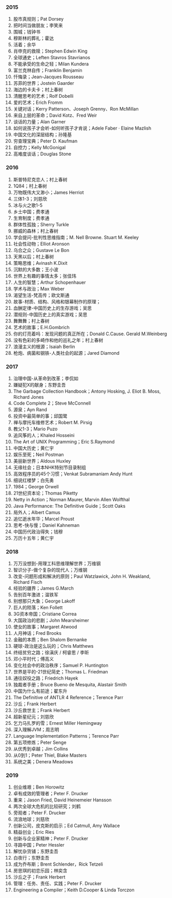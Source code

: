 ### 2015
1. 股市真规则；Pat Dorsey
2. 把时间当做朋友；李笑来
3. 围城；钱钟书
4. 穆斯林的葬礼；霍达
5. 活着；余华
6. 肖申克的救赎；Stephen Edwin King
7. 全球通史；Leften Stavros Stavrianos
8. 不能承受的生命之轻；Milan Kundera
9. 富兰克林自传；Franklin Benjamin
10. 忏悔录；Jean-Jacques Rousseau
11. 苏菲的世界；Jostein Gaarder
12. 海边的卡夫卡；村上春树
13. 清醒思考的艺术；Rolf Dobelli
14. 爱的艺术；Erich Fromm
15. 关键对话；Kerry Patterson、Joseph Grenny、Ron McMillan
16. 来自上层的革命；David Kotz、Fred Weir
17. 谈话的力量；Alan Garner
18. 如何说孩子才会听-如何听孩子才肯说；Adele Faber · Elaine Mazlish
19. 中国文化的深层结构；孙隆基
20. 穷查理宝典；Peter D. Kaufman
21. 自控力；Kelly McGonigal
22. 高难度谈话；Douglas Stone

### 2016
1. 斯普特尼克恋人；村上春树
2. 1Q84；村上春树
3. 万物既伟大又渺小；James Herriot
4. 三体1-3；刘慈欣
5. 冰与火之歌1-5
6. 乡土中国；费孝通
7. 生育制度；费孝通
8. 群体性孤独；Sherry Turkle
9. 挪威的森林；村上春树
10. 学会提问-批判性思维指南；M. Nell Browne. Stuart M. Keeley
11. 社会性动物；Elliot Aronson
12. 乌合之众；Gustave Le Bon
13. 天黑以后；村上春树
14. 策略思维；Avinash K.Dixit
15. 沉默的大多数；王小波
16. 世界上有趣的事情太多；张佳玮
17. 人生的智慧；Arthur Schopenhauer
18. 学术与政治；Max Weber
19. 渴望生活-梵高传；欧文斯通
20. 故事-材质、结构、风格和银幕制作的原理；
21. 血酬定律-中国历史上的生存游戏；吴思
22. 潜规则-中国历史上的真实游戏；吴思
23. 舞舞舞；村上春树
24. 艺术的故事；E.H.Gombrich
25. 你的灯亮着吗：发现问题的真正所在；Donald C.Cause. Gerald M.Weinberg
26. 没有色彩的多崎作和他的巡礼之年；村上春树
27. 浪漫主义的根源；Isaiah Berlin
28. 枪炮、病菌和钢铁-人类社会的起源；Jared Diamond

### 2017
1. 治理中国-从革命到改革；李侃如
2. 嫌疑犯X的献身；东野圭吾
3. The Garbage Collection Handbook；Antony Hosking, J. Eliot B. Moss, Richard Jones
4. Code Complete 2；Steve McConnell
5. 源泉；Ayn Rand
6. 投资中最简单的事；邱国鹭
7. 禅与摩托车维修艺术；Robert M. Pirsig
8. 教父1-3；Mario Puzo
9. 追风筝的人；Khaled Hosseini
10. The Art of UNIX Programming；Eric S.Raymond
11. 中国大历史；黄仁宇
12. 娱乐至死；Neil Postman
13. 美丽新世界；Aldous Huxley
14. 无缘社会；日本NHK特别节目录制组
15. 高效程序员的45个习惯；Venkat Subramaniam Andy Hunt
16. 细说红楼梦；白先勇
17. 1984；George Orwell
18. 21世纪资本论；Thomas Piketty
19. Netty in Action；Norman Maurer, Marvin Allen Wolfthal
20. Java Performance: The Definitive Guide；Scott Oaks
21. 局外人；Albert Camus
22. 追忆逝水年华；Marcel Proust
23. 思考-快与慢；Daniel Kahneman
24. 中国历代政治得失；钱穆
25. 万历十五年；黄仁宇

### 2018
1. 万万没想到-用理工科思维理解世界；万维钢
2. 智识分子-做个复杂的现代人；万维钢
3. 改变-问题形成和解决的原则；Paul Watzlawick, John H. Weakland, Richard Fisch
4. 经验的疆界；James G.March
5. 告别百年激进；温铁军
6. 别想那只大象；George Lakoff
7. 巨人的陨落；Ken Follett
8. 3G资本帝国；Cristiane Correa
9. 大国政治的悲剧；John Mearsheimer
10. 使女的故事；Margaret Atwood
11. 人月神话；Fred Brooks
12. 金融的本质；Ben Shalom Bernanke
13. 硬球-政治是这么玩的；Chris Matthews
14. 终结贫穷之路；徐滇庆 / 柯睿思 / 李昕
15. 邓小平时代；傅高义
16. 变化社会中的政治秩序；Samuel P. Huntington
17. 世界是平的-21世纪简史；Thomas L. Friedman
18. 通往奴役之路；Friedrich Hayek
19. 独裁者手册；Bruce Bueno de Mesquita, Alastair Smith
20. 中国为什么有前途；翟东升
21. The Definitive of ANTLR 4 Reference；Terence Parr
22. 沙丘；Frank Herbert
23. 沙丘救世主；Frank Herbert
24. 超新星纪元；刘慈欣
25. 乞力马扎罗的雪；Ernest Miller Hemingway
26. 深入理解JVM；周志明
27. Language Implementation Patterns；Terence Parr
28. 第五项修炼；Peter Senge
29. 从优秀到卓越；Jim Collins
30. 从0到1；Peter Thiel, Blake Masters
31. 系统之美；Denera Meadows

### 2019
1. 创业维艰；Ben Horowitz
2. 卓有成效的管理者；Peter F. Drucker
3. 重来；Jason Fried, David Heinemeier Hansson
4. 两次全球大危机的比较研究；刘鹤
5. 旁观者；Peter F. Drucker
6. 流浪地球；刘慈欣
7. 创新公司，皮克斯的启示；Ed Catmull, Amy Wallace
8. 精益创业；Eric Ries
9. 创新与企业家精神；Peter F. Drucker
10. 寻路中国；Peter Hessler
11. 解忧杂货铺；东野圭吾
12. 白夜行；东野圭吾
13. 成为乔布斯；Brent Schlender，Rick Tetzeli
14. 房思琪的初恋乐园；林奕含
15. 沙丘之子；Frank Herbert
16. 管理：任务、责任、实践；Peter F. Drucker
17. Engineering a Compiler；Keith D.Cooper & Linda Torczon
